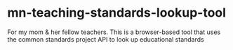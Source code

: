 # mn-teaching-standards-lookup-tool
For my mom &amp; her fellow teachers. This is a browser-based tool that uses the common standards project API to look up educational standards 
